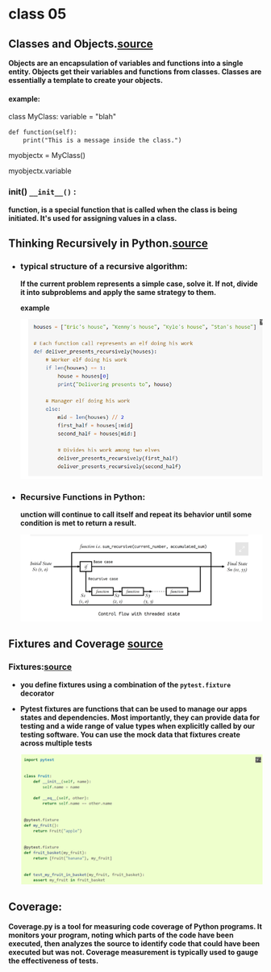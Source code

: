 # class 05

## Classes and Objects.[source](https://www.learnpython.org/en/Classes_and_Objects)

**Objects are an encapsulation of variables and functions into a single entity. Objects get their variables and functions from classes. Classes are essentially a template to create your objects.**

#### example: 
  class MyClass:
    variable = "blah"

    def function(self):
        print("This is a message inside the class.")
myobjectx = MyClass()

myobjectx.variable

### init() ` __init__() ` :
**function, is a special function that is called when the class is being initiated. It's used for assigning values in a class.**

## Thinking Recursively in Python.[source](https://realpython.com/python-thinking-recursively/)

* ### typical structure of a recursive algorithm:
  **If the current problem represents a simple case, solve it. If not, divide it into subproblems and apply the same strategy to them.**

  **example**

   <img src="./Capture.PNG" alt="drawing" style="width:500px;"/>

* ### Recursive Functions in Python:
   **unction will continue to call itself and repeat its behavior until some condition is met to return a result.**

   <img src="./Capture2.PNG" alt="drawing" style="width:500px;"/>

## Fixtures and Coverage [source](https://www.linuxjournal.com/content/python-testing-pytest-fixtures-and-coverage)

### Fixtures:[source](https://docs.pytest.org/en/latest/explanation/fixtures.html)

*  **you define fixtures using a combination of the `pytest.fixture` decorator**


* **Pytest fixtures are functions that can be used to manage our apps states and dependencies. Most importantly, they can provide data for testing and a wide range of value types when explicitly called by our testing software. You can use the mock data that fixtures create across multiple tests**

   <img src="./Capture3.PNG" alt="drawing" style="width:500px;"/>



## Coverage:
**Coverage.py is a tool for measuring code coverage of Python programs. It monitors your program, noting which parts of the code have been executed, then analyzes the source to identify code that could have been executed but was not. Coverage measurement is typically used to gauge the effectiveness of tests.**